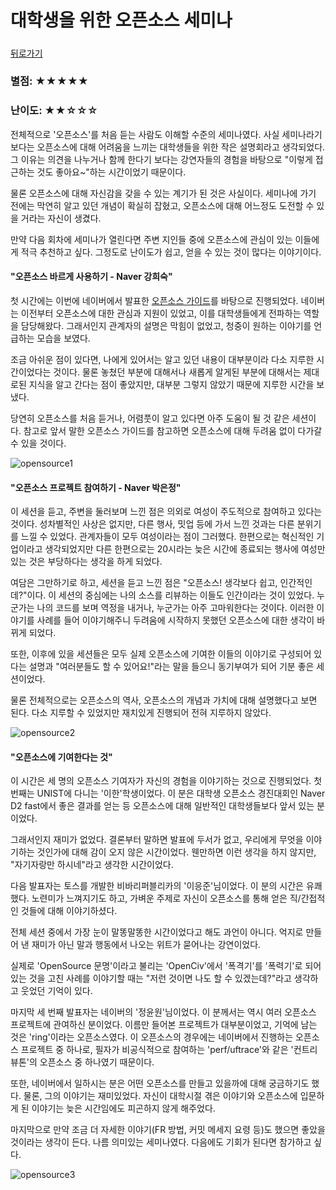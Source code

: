# 대학생을 위한 오픈소스 세미나

##### 

[뒤로가기](/review/README.md)

### 별점: ★★★★★
 
### 난이도: ★★☆☆☆  

전체적으로 '오픈소스'를 처음 듣는 사람도 이해할 수준의 세미나였다. 사실 세미나라기 보다는 오픈소스에 대해 어려움을 느끼는 대학생들을 위한 작은 설명회라고 생각되었다. 그 이유는 의견을 나누거나 함께 한다기 보다는 강연자들의 경험을 바탕으로 "이렇게 접근하는 것도 좋아요~"하는 시간이었기 때문이다.  

물론 오픈소스에 대해 자신감을 갖을 수 있는 계기가 된 것은 사실이다. 세미나에 가기 전에는 막연히 알고 있던 개념이 확실히 잡혔고, 오픈소스에 대해 어느정도 도전할 수 있을 거라는 자신이 생겼다.  

만약 다음 회차에 세미나가 열린다면 주변 지인들 중에 오픈소스에 관심이 있는 이들에게 적극 추천하고 싶다. 그정도로 난이도가 쉽고, 얻을 수 있는 것이 많다는 이야기이다.  

<h4>"오픈소스 바르게 사용하기 - Naver 강희숙"</h4>  

첫 시간에는 이번에 네이버에서 발표한 [오픈소스 가이드][opensourceguide]를 바탕으로 진행되었다. 네이버는 이전부터 오픈소스에 대한 관심과 지원이 있었고, 이를 대학생들에게 전파하는 역할을 담당해왔다. 그래서인지 관계자의 설명은 막힘이 없었고, 청중이 원하는 이야기를 언급하는 모습을 보였다.  

조금 아쉬운 점이 있다면, 나에게 있어서는 알고 있던 내용이 대부분이라 다소 지루한 시간이었다는 것이다. 물론 놓쳤던 부분에 대해서나 새롭게 알게된 부분에 대해서는 제대로된 지식을 알고 간다는 점이 좋았지만, 대부분 그렇지 않았기 때문에 지루한 시간을 보냈다.  

당연히 오픈소스를 처음 듣거나, 어렴풋이 알고 있다면 아주 도움이 될 것 같은 세션이다. 참고로 앞서 말한 오픈소스 가이드를 참고하면 오픈소스에 대해 두려움 없이 다가갈 수 있을 것이다.  

[opensourceguide]: https://naver.github.io/OpenSourceGuide/book/index.html

![opensource1](https://raw.githubusercontent.com/rjs1197/rjs1197.github.io/master/img/naver_opensource/naver_logo.png)

<h4>"오픈소스 프로젝트 참여하기 - Naver 박은정"</h4>  

이 세션을 듣고, 주변을 둘러보며 느낀 점은 의외로 여성이 주도적으로 참여하고 있다는 것이다. 성차별적인 사상은 없지만, 다른 행사, 밋업 등에 가서 느낀 것과는 다른 분위기를 느낄 수 있었다. 관계자들이 모두 여성이라는 점이 그러했다. 한편으로는 혁신적인 기업이라고 생각되었지만 다른 한편으로는 20시라는 늦은 시간에 종료되는 행사에 여성만 있는 것은 부당하다는 생각을 하게 되었다.  

여담은 그만하기로 하고, 세션을 듣고 느낀 점은 "오픈소스! 생각보다 쉽고, 인간적인데?"이다. 이 세션의 중심에는 나의 소스를 리뷰하는 이들도 인간이라는 것이 있었다. 누군가는 나의 코드를 보며 역정을 내거나, 누군가는 아주 고마워한다는 것이다. 이러한 이야기를 사례를 들어 이야기해주니 두려움에 시작하지 못했던 오픈소스에 대한 생각이 바뀌게 되었다.  

또한, 이후에 있을 세션들은 모두 실제 오픈소스에 기여한 이들의 이야기로 구성되어 있다는 설명과 "여러분들도 할 수 있어요!"라는 말을 들으니 동기부여가 되어 기분 좋은 세션이었다.  

물론 전체적으로는 오픈소스의 역사, 오픈소스의 개념과 가치에 대해 설명했다고 보면 된다. 다소 지루할 수 있었지만 재치있게 진행되어 전혀 지루하지 않았다.  

![opensource2](https://raw.githubusercontent.com/rjs1197/rjs1197.github.io/master/img/naver_opensource/noimg.gif)

<h4>"오픈소스에 기여한다는 것"</h4>  

이 시간은 세 명의 오픈소스 기여자가 자신의 경험을 이야기하는 것으로 진행되었다. 첫 번째는 UNIST에 다니는 '이한'학생이었다. 이 분은 대학생 오픈소스 경진대회인 Naver D2 fast에서 좋은 결과를 얻는 등 오픈소스에 대해 일반적인 대학생들보다 앞서 있는 분이었다.  

그래서인지 재미가 없었다. 결론부터 말하면 발표에 두서가 없고, 우리에게 무엇을 이야기하는 것인가에 대해 감이 오지 않은 시간이었다. 웬만하면 이런 생각을 하지 않지만, "자기자랑만 하시네"라고 생각한 시간이었다.  

다음 발표자는 토스를 개발한 비바리퍼블리카의 '이응준'님이었다. 이 분의 시간은 유쾌했다. 노련미가 느껴지기도 하고, 가벼운 주제로 자신이 오픈소스를 통해 얻은 직/간접적인 것들에 대해 이야기하셨다.  

전체 세션 중에서 가장 눈이 말똥말똥한 시간이었다고 해도 과언이 아니다. 억지로 만들어 낸 재미가 아닌 말과 행동에서 나오는 위트가 묻어나는 강연이었다.  

실제로 'OpenSource 문명'이라고 불리는 'OpenCiv'에서 '폭격기'를 '폭력기'로 되어 있는 것을 고친 사례를 이야기할 때는 "저런 것이면 나도 할 수 있겠는데?"라고 생각하고 웃었던 기억이 있다.  

마지막 세 번째 발표자는 네이버의 '정윤원'님이었다. 이 분께서는 역시 여러 오픈소스 프로젝트에 관여하신 분이었다. 이름만 들어본 프로젝트가 대부분이었고, 기억에 남는 것은 'ring'이라는 오픈소스였다. 이 오픈소스의 경우에는 네이버에서 진행하는 오픈소스 프로젝트 중 하나로, 필자가 비공식적으로 참여하는 'perf/uftrace'와 같은 '컨트리뷰톤'의 오픈소스 중 하나였기 때문이다.  

또한, 네이버에서 일하시는 분은 어떤 오픈소스를 만들고 있을까에 대해 궁금하기도 했다. 물론, 그의 이야기는 재미있었다. 자신이 대학시절 겪은 이야기와 오픈소스에 입문하게 된 이야기는 늦은 시간임에도 피곤하지 않게 해주었다.  

마지막으로 만약 조금 더 자세한 이야기(FR 방법, 커밋 메세지 요령 등)도 했으면 좋았을 것이라는 생각이 든다. 나름 의미있는 세미나였다. 다음에도 기회가 된다면 참가하고 싶다.  

![opensource3](https://raw.githubusercontent.com/rjs1197/rjs1197.github.io/master/img/naver_opensource/image1.jpeg)

